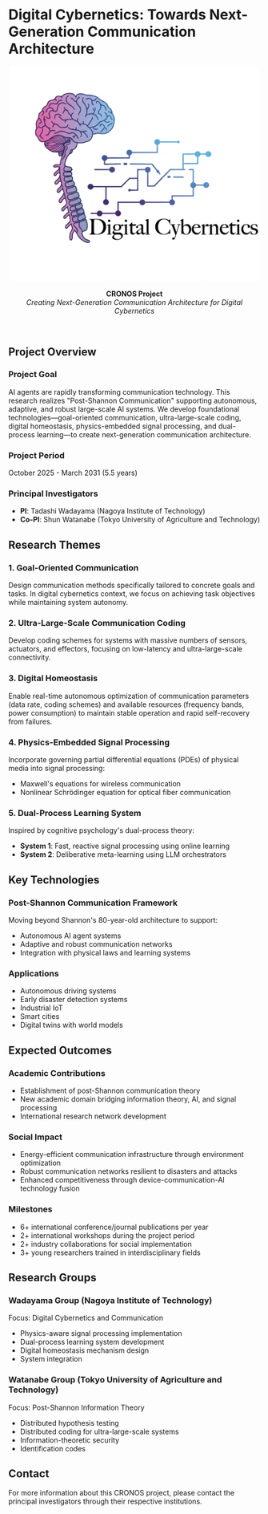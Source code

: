 # Digital Cybernetics: Towards Next-Generation Communication Architecture

<div align="center">
  <img src="assets/images/digital_cybernetics.png" alt="Digital Cybernetics Project Logo" width="500">
  
  **CRONOS Project**  
  *Creating Next-Generation Communication Architecture for Digital Cybernetics*
</div>

<br>

## Project Overview

### Project Goal
AI agents are rapidly transforming communication technology. 
This research realizes "Post-Shannon Communication" supporting autonomous, adaptive, and robust large-scale AI systems. 
We develop foundational technologies—goal-oriented communication, ultra-large-scale coding, 
digital homeostasis, physics-embedded signal processing, 
and dual-process learning—to create next-generation communication architecture.

### Project Period
October 2025 - March 2031 (5.5 years)

### Principal Investigators
- **PI**: Tadashi Wadayama (Nagoya Institute of Technology)
- **Co-PI**: Shun Watanabe (Tokyo University of Agriculture and Technology)

## Research Themes

### 1. Goal-Oriented Communication
Design communication methods specifically tailored to concrete goals and tasks. In digital cybernetics context, we focus on achieving task objectives while maintaining system autonomy.

### 2. Ultra-Large-Scale Communication Coding
Develop coding schemes for systems with massive numbers of sensors, actuators, and effectors, focusing on low-latency and ultra-large-scale connectivity.

### 3. Digital Homeostasis
Enable real-time autonomous optimization of communication parameters (data rate, coding schemes) and available resources (frequency bands, power consumption) to maintain stable operation and rapid self-recovery from failures.

### 4. Physics-Embedded Signal Processing
Incorporate governing partial differential equations (PDEs) of physical media into signal processing:
- Maxwell's equations for wireless communication
- Nonlinear Schrödinger equation for optical fiber communication

### 5. Dual-Process Learning System
Inspired by cognitive psychology's dual-process theory:
- **System 1**: Fast, reactive signal processing using online learning
- **System 2**: Deliberative meta-learning using LLM orchestrators

## Key Technologies

### Post-Shannon Communication Framework
Moving beyond Shannon's 80-year-old architecture to support:
- Autonomous AI agent systems
- Adaptive and robust communication networks
- Integration with physical laws and learning systems

### Applications
- Autonomous driving systems
- Early disaster detection systems
- Industrial IoT
- Smart cities
- Digital twins with world models

## Expected Outcomes

### Academic Contributions
- Establishment of post-Shannon communication theory
- New academic domain bridging information theory, AI, and signal processing
- International research network development

### Social Impact
- Energy-efficient communication infrastructure through environment optimization
- Robust communication networks resilient to disasters and attacks
- Enhanced competitiveness through device-communication-AI technology fusion

### Milestones
- 6+ international conference/journal publications per year
- 2+ international workshops during the project period
- 2+ industry collaborations for social implementation
- 3+ young researchers trained in interdisciplinary fields

## Research Groups

### Wadayama Group (Nagoya Institute of Technology)
Focus: Digital Cybernetics and Communication
- Physics-aware signal processing implementation
- Dual-process learning system development
- Digital homeostasis mechanism design
- System integration

### Watanabe Group (Tokyo University of Agriculture and Technology)
Focus: Post-Shannon Information Theory
- Distributed hypothesis testing
- Distributed coding for ultra-large-scale systems
- Information-theoretic security
- Identification codes

## Contact
For more information about this CRONOS project, please contact the principal investigators through their respective institutions.
